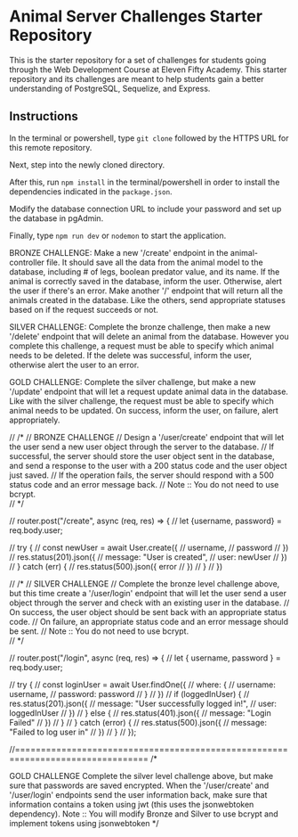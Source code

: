 # Animal Server Challenges Starter Repository
This is the starter repository for a set of challenges for students going through the Web Development Course at Eleven Fifty Academy.
This starter repository and its challenges are meant to help students gain a better understanding of PostgreSQL, Sequelize, and Express.

## Instructions
In the terminal or powershell, type <code>git clone</code> followed by the HTTPS URL for this remote repository.

Next, step into the newly cloned directory.

After this, run <code>npm install</code> in the terminal/powershell in order to install the dependencies indicated in the <code>package.json</code>.

Modify the database connection URL to include your password and set up the database in pgAdmin.

Finally, type <code>npm run dev</code> or <code>nodemon</code> to start the application.

BRONZE CHALLENGE:
Make a new '/create' endpoint in the animal-controller file.  It should save all the data from the animal model to the database, including # of legs, boolean predator value, and its name.
If the animal is correctly saved in the database, inform the user. Otherwise, alert the user if there's an error.
Make another '/' endpoint that will return all the animals created in the database. Like the others, send appropriate statuses based on if the request succeeds or not.

SILVER CHALLENGE:
Complete the bronze challenge, then make a new '/delete' endpoint that will delete an animal from the database.
However you complete this challenge, a request must be able to specify which animal needs to be deleted.
If the delete was successful, inform the user, otherwise alert the user to an error.

GOLD CHALLENGE:
Complete the silver challenge, but make a new '/update' endpoint that will let a request update animal data in the database.
Like with the silver challenge, the request must be able to specify which animal needs to be updated. 
On success, inform the user, on failure, alert appropriately.

// /*
// BRONZE CHALLENGE
// Design a '/user/create' endpoint that will let the user send a new user object through the server to the database.
// If successful, the server should store the user object sent in the database, and send a response to the user with a 200 status code and the user object just saved.
// If the operation fails, the server should respond with a 500 status code and an error message back.
// Note :: You do not need to use bcrypt.  
// */

// router.post("/create", async (req, res) => {
//     let {username, password} = req.body.user;

//     try {
//         const newUser = await User.create({
//             username,
//             password
//         })
//         res.status(201).json({
//             message: "User is created",
//             user: newUser
//         })
//     } catch (err) {
//         res.status(500).json({ error
//         })
//     }
// })

// /*
//   SILVER CHALLENGE
// Complete the bronze level challenge above, but this time create a '/user/login' endpoint that will let the user send a user object through the server and check with an existing user in the database.
// On success, the user object should be sent back with an appropriate status code.
// On failure, an appropriate status code and an error message should be sent.
// Note :: You do not need to use bcrypt.  
// */

// router.post("/login", async (req, res) => {
//     let { username, password } = req.body.user;

//     try {
//         const loginUser = await User.findOne({
//             where: {
//                 username: username,
//                 password: password
//             }
//         })
//         if (loggedInUser) {
//             res.status(201).json({
//                 message: "User successfully logged in!", 
//                 user: loggedInUser
//             })
//         } else {
//             res.status(401).json({
//                 message: "Login Failed"
//             })
//         }
//     } catch (error) {
//         res.status(500).json({
//             message: "Failed to log user in"
//             })
//     }
// });

//================================================================================
/*


GOLD CHALLENGE
Complete the silver level challenge above, but make sure that passwords are saved encrypted.
When the '/user/create' and '/user/login' endpoints send the user information back, make sure that information contains a token using jwt (this uses the jsonwebtoken dependency).
Note :: You will modify Bronze and Silver to use bcrypt and implement tokens using jsonwebtoken
*/
